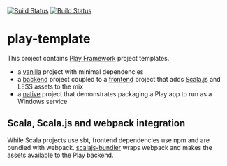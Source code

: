 [![Build Status](https://github.com/malliina/play-templates/workflows/Test/badge.svg)](https://github.com/malliina/play-templates/actions)
[![Build Status](https://malliina.visualstudio.com/play-template/_apis/build/status/play-template-CI)](https://malliina.visualstudio.com/play-template/_build/latest?definitionId=1)

# play-template

This project contains [Play Framework](http://www.playframework.com/) project templates.

- a [vanilla](vanilla) project with minimal dependencies
- a [backend](backend) project coupled to a [frontend](frontend) project that adds 
[Scala.js](https://www.scala-js.org/) and LESS assets to the mix
- a [native](native) project that demonstrates packaging a Play app to run as a Windows service

## Scala, Scala.js and webpack integration

While Scala projects use sbt, frontend dependencies use npm and are bundled with webpack. 
[scalajs-bundler](https://scalacenter.github.io/scalajs-bundler/) wraps webpack and makes the assets 
available to the Play backend.
